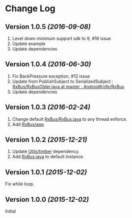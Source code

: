 Change Log
==========

Version 1.0.5 *(2016-09-08)*
----------------------------

1. Level down minimum support sdk to 9, #16 issue
2. Update example
3. Update dependencies

Version 1.0.4 *(2016-06-30)*
---------------------------

1. Fix BackPressure exception, #12 issue
2. Update from PublishSubject to SerializedSubject : [RxBus/RxBusOlder.java at master · AndroidKnife/RxBus](https://github.com/AndroidKnife/RxBus/blob/master/rxbus/src/main/java/com/hwangjr/rxbus/RxBusOlder.java)
3. Update dependencies

Version 1.0.3 *(2016-02-24)*
---------------------------

1. Change default [RxBus/RxBus.java](https://github.com/AndroidKnife/RxBus/blob/master/rxbus%2Fsrc%2Fmain%2Fjava%2Fcom%2Fhwangjr%2Frxbus%2FRxBus.java) to any thread enforce.
2. Add [RxBus/app](https://github.com/AndroidKnife/RxBus/tree/master/app)

Version 1.0.2 *(2015-12-21)*
----------------------------

1. Update [Utils/timber](https://github.com/AndroidKnife/Utils/tree/master/timber) dependency.
2. Add [RxBus.java](https://github.com/AndroidKnife/RxBus/blob/master/rxbus/src/main/java/com/hwangjr/rxbus/RxBus.java) to default instance.

Version 1.0.1 *(2015-12-02)*
----------------------------

Fix while loop.

Version 1.0.0 *(2015-12-02)*
----------------------------

Initial